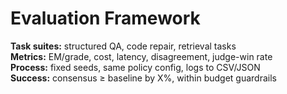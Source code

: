 # Evaluation Framework

**Task suites:** structured QA, code repair, retrieval tasks  
**Metrics:** EM/grade, cost, latency, disagreement, judge-win rate  
**Process:** fixed seeds, same policy config, logs to CSV/JSON  
**Success:** consensus ≥ baseline by X%, within budget guardrails
